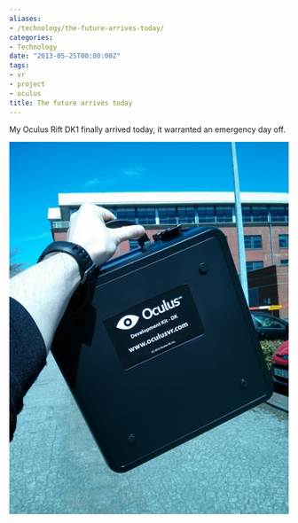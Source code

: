 ```yaml
---
aliases:
- /technology/the-future-arrives-today/
categories:
- Technology
date: "2013-05-25T00:00:00Z"
tags:
- vr
- project
- oculus
title: The future arrives today
---
```


My Oculus Rift DK1 finally arrived today, it warranted an emergency day off.

![center-aligned-image](/assets/oculus_rift_dk1_arrived.jpg)